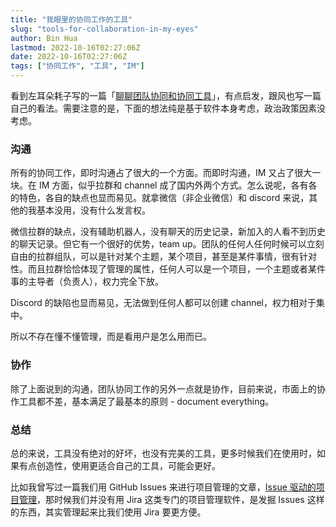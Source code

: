 ```yaml
---
title: "我眼里的协同工作的工具"
slug: "tools-for-collaboration-in-my-eyes"
author: Bin Hua
lastmod: 2022-10-16T02:27:06Z
date: 2022-10-16T02:27:06Z
tags: ["协同工作", "工具", "IM"]
---
```


看到左耳朵耗子写的一篇「[聊聊团队协同和协同工具](https://coolshell.cn/articles/22298.html)」，有点启发，跟风也写一篇自己的看法。需要注意的是，下面的想法纯是基于软件本身考虑，政治政策因素没考虑。

### 沟通

所有的协同工作，即时沟通占了很大的一个方面。而即时沟通，IM 又占了很大一块。在 IM 方面，似乎拉群和 channel 成了国内外两个方式。怎么说呢，各有各的特色，各自的缺点也显而易见。就拿微信（非企业微信）和 discord 来说，其他的我基本没用，没有什么发言权。

微信拉群的缺点，没有辅助机器人，没有聊天的历史记录，新加入的人看不到历史的聊天记录。但它有一个很好的优势，team up。团队的任何人任何时候可以立刻自由的拉群组队，可以是针对某个主题，某个项目，甚至是某件事情，很有针对性。而且拉群恰恰体现了管理的属性，任何人可以是一个项目，一个主题或者某件事的主导者（负责人），权力完全下放。

Discord 的缺陷也显而易见，无法做到任何人都可以创建 channel，权力相对于集中。

所以不存在懂不懂管理，而是看用户是怎么用而已。

### 协作

除了上面说到的沟通，团队协同工作的另外一点就是协作，目前来说，市面上的协作工具都不差，基本满足了最基本的原则 - document everything。

### 总结

总的来说，工具没有绝对的好坏，也没有完美的工具，更多时候我们在使用时，如果有点创造性，使用更适合自己的工具，可能会更好。

比如我曾写过一篇我们用 GitHub Issues 来进行项目管理的文章，[Issue 驱动的项目管理](https://tourcoder.com/issue-driven-project-management/)，那时候我们并没有用 Jira 这类专门的项目管理软件，是发掘 Issues 这样的东西，其实管理起来比我们使用 Jira 要更方便。
